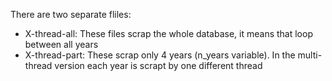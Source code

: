 There are two separate fliles:
- X-thread-all: These files scrap the whole database, it means that loop between all years
- X-thread-part: These scrap only 4 years (n_years variable). In the multi-thread version each year is scrapt by one different thread
